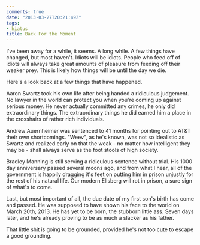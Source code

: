 ```yaml
---
comments: true
date: "2013-03-27T20:21:49Z"
tags:
- hiatus
title: Back For the Moment
---
```


I've been away for a while, it seems. A long while. A few things have
changed, but most haven't. Idiots will be idiots. People who feed off
of idiots will always take great amounts of pleasure from feeding off
their weaker prey. This is likely how things will be until the day we
die.

Here's a look back at a few things that have happened.

Aaron Swartz took his own life after being handed a ridiculous
judgement. No lawyer in the world can protect you when you're coming
up against serious money. He never actually committed any crimes, he
only did extraordinary things. The extraordinary things he did earned
him a place in the crosshairs of rather rich individuals.

Andrew Auernheimer was sentenced to 41 months for pointing out to AT&T
their own shortcomings. "Weev", as he's known, was not so idealistic
as Swartz and realized early on that the weak - no matter how
intelligent they may be - shall always serve as the foot stools of
high society.

Bradley Manning is still serving a ridiculous sentence without trial.
His 1000 day anniversary passed several moons ago, and from what I
hear, all of the government is happily dragging it's feet on putting
him in prison unjustly for the rest of his natural life. Our modern
Ellsberg will rot in prison, a sure sign of what's to come.

Last, but most important of all, the due date of my first son's birth
has come and passed. He was supposed to have shown his face to the
world on March 20th, 2013. He has yet to be born, the stubborn little
ass. Seven days later, and he's already proving to be as much a
slacker as his father.

That little shit is going to be grounded, provided he's not too cute
to escape a good grounding.
